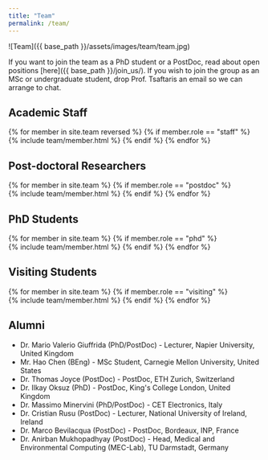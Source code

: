 ```yaml
---
title: "Team"
permalink: /team/
---
```

![Team]({{ base_path }}/assets/images/team/team.jpg)

If you want to join the team as a PhD student or a PostDoc, read about open
positions [here]({{ base_path }}/join_us/). If you wish to join the group as an
MSc or undergraduate student, drop Prof. Tsaftaris an email so we can arrange to
chat.

## Academic Staff

{% for member in site.team reversed %}
  {% if member.role == "staff" %}  
    {% include team/member.html %}
  {% endif %}
{% endfor %}

## Post-doctoral Researchers

{% for member in site.team %}
  {% if member.role == "postdoc" %}  
    {% include team/member.html %}
  {% endif %}
{% endfor %}

## PhD Students

{% for member in site.team %}
  {% if member.role == "phd" %}  
    {% include team/member.html %}
  {% endif %}
{% endfor %}


## Visiting Students

{% for member in site.team %}
  {% if member.role == "visiting" %}  
    {% include team/member.html %}
  {% endif %}
{% endfor %}

## Alumni

* Dr. Mario Valerio Giuffrida (PhD/PostDoc) - Lecturer, Napier University,
  United Kingdom
* Mr. Hao Chen (BEng) - MSc Student, Carnegie Mellon University, United States
* Dr. Thomas Joyce (PostDoc) - PostDoc, ETH Zurich, Switzerland
* Dr. Ilkay Oksuz (PhD) - PostDoc, King's College London, United Kingdom
* Dr. Massimo Minervini (PhD/PostDoc) - CET Electronics, Italy
* Dr. Cristian Rusu (PostDoc) - Lecturer, National University of Ireland,
  Ireland
* Dr. Marco Bevilacqua (PostDoc) - PostDoc, Bordeaux, INP, France
* Dr. Anirban Mukhopadhyay (PostDoc) - Head, Medical and Environmental Computing
 (MEC-Lab), TU Darmstadt, Germany
